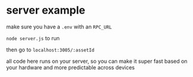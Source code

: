 # server example

make sure you have a `.env` with an `RPC_URL`

`node server.js` to run

then go to `localhost:3005/:assetId`

all code here runs on your server, so you can make it super fast based on your hardware and more predictable across devices